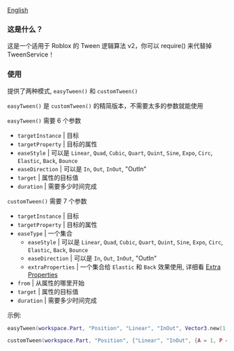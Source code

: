 [English](https://github.com/Verycuteabbey/Algorithms/blob/main/Tween/v2/README.md)
### 这是什么？
这是一个适用于 Roblox 的 Tween 逻辑算法 v2，你可以 require() 来代替掉 TweenService！
### 使用
提供了两种模式, `easyTween()` 和 `customTween()`

`easyTween()` 是 `customTween()` 的精简版本，不需要太多的参数就能使用

`easyTween()` 需要 6 个参数
  - `targetInstance` | 目标
  - `targetProperty` | 目标的属性
  - `easeStyle` | 可以是 `Linear`, `Quad`, `Cubic`, `Quart`, `Quint`, `Sine`, `Expo`, `Circ`, `Elastic`, `Back`, `Bounce`
  - `easeDirection` | 可以是 `In`, `Out`, `InOut`, "OutIn"
  - `target` | 属性的目标值
  - `duration` | 需要多少时间完成
	
`customTween()` 需要 7 个参数
  - `targetInstance` | 目标
  - `targetProperty` | 目标的属性
  - `easeType` | 一个集合
    - `easeStyle` | 可以是 `Linear`, `Quad`, `Cubic`, `Quart`, `Quint`, `Sine`, `Expo`, `Circ`, `Elastic`, `Back`, `Bounce`
    - `easeDirection` | 可以是 `In`, `Out`, `InOut`, "OutIn"
    - `extraProperties` | 一个集合给 `Elastic` 和 `Back` 效果使用, 详细看 [Extra Properties](https://github.com/Verycuteabbey/Algorithms/blob/main/Tween/v1/README_CN.md#extra-properties)
  - `from` | 从属性的哪里开始
  - `target` | 属性的目标值
  - `duration` | 需要多少时间完成

示例:
```lua
easyTween(workspace.Part, "Position", "Linear", "InOut", Vector3.new(1, 1, 1), 1);
```
```lua
customTween(workspace.Part, "Position", {"Linear", "InOut", {A = 1, P = 2, S = 3}}, Vector3.new(0, 0, 0), Vector3.new(1, 1, 1), 1);
```
